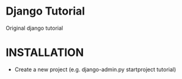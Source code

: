 Django Tutorial
===============

Original django tutorial

INSTALLATION
============
- Create a new project (e.g. django-admin.py startproject tutorial)
